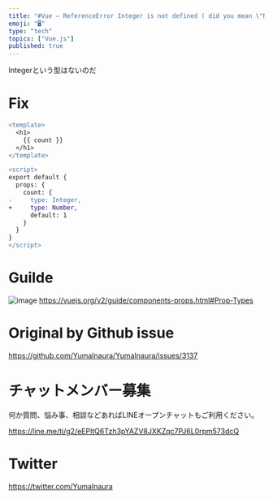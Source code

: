 ```yaml
---
title: "#Vue – ReferenceError Integer is not defined ( did you mean \"Number\" ?"
emoji: "🖥"
type: "tech"
topics: ["Vue.js"]
published: true
---
```


Integerという型はないのだ

# Fix

```diff
<template>
  <h1>
    {{ count }}
  </h1>
</template>

<script>
export default {
  props: {
    count: {
-     type: Integer,
+     type: Number,
      default: 1
    }
  }
}
</script>

```


# Guilde

![image](https://user-images.githubusercontent.com/13635059/80941770-466e0580-8e1e-11ea-8800-bc0faf09e028.png)
https://vuejs.org/v2/guide/components-props.html#Prop-Types



# Original by Github issue

https://github.com/YumaInaura/YumaInaura/issues/3137











<!-- Update From Qiita API -->

# チャットメンバー募集


何か質問、悩み事、相談などあればLINEオープンチャットもご利用ください。

https://line.me/ti/g2/eEPltQ6Tzh3pYAZV8JXKZqc7PJ6L0rpm573dcQ





# Twitter


https://twitter.com/YumaInaura


<!-- Update From Qiita API -->


